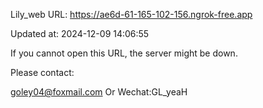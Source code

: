 Lily_web URL: https://ae6d-61-165-102-156.ngrok-free.app

Updated at: 2024-12-09 14:06:55

If you cannot open this URL, the server might be down.

Please contact: 

goley04@foxmail.com Or Wechat:GL_yeaH